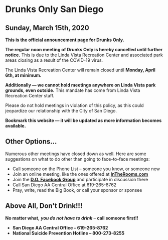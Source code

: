 # Drunks Only San Diego

## Sunday, March 15th, 2020

__This is the official announcement page for Drunks Only.__

__The regular noon meeting of Drunks Only is hereby cancelled until further notice.__  This is due to the Linda Vista Recreation Center and associated park areas closing as a result of the COVID-19 virus.  

The Linda Vista Recreation Center will remain closed until __Monday, April 6th, at minimum.__  

__Additionally — we cannot hold meetings anywhere on Linda Vista park grounds, even outside.__  This mandate has come from Linda Vista Recreation Center staff.  

Please do not hold meetings in violation of this policy, as this could jeopardize our relationship with the City of San Diego.

__Bookmark this website — it will be updated as more information becomes available.__

## Other Options...

Numerous other meetings have closed down as well.  Here are some suggestions on what to do other than going to face-to-face meetings:

- Call someone on the Phone List – someone you know, or someone new
- Join an online meeting, like the ones offered at __[InTheRooms.com](InTheRooms.com)__
- Join the __[D.O. Facebook Group](https://www.facebook.com/groups/drunksonly/)__ and participate in discussion there
- Call San Diego AA Central Office at 619-265-8762
- Pray, write, read the Big Book, or call your sponsor or sponsee 

## Above All, Don't Drink!!!

__No matter what,__ **_you do not have to drink_** – __call someone first!!__
- __San Diego AA Central Office – 619-265-8762__
- __National Suicide Prevention Hotline – 800-273-8255__

